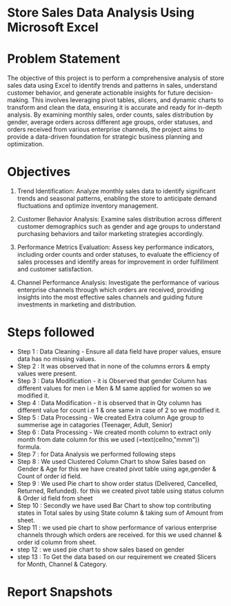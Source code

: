 # Store Sales Data Analysis Using Microsoft Excel



# Problem Statement

The objective of this project is to perform a comprehensive analysis of store sales data using Excel to identify trends and patterns in sales, understand customer behavior, and generate actionable insights for future decision-making. This involves leveraging pivot tables, slicers, and dynamic charts to transform and clean the data, ensuring it is accurate and ready for in-depth analysis. By examining monthly sales, order counts, sales distribution by gender, average orders across different age groups, order statuses, and orders received from various enterprise channels, the project aims to provide a data-driven foundation for strategic business planning and optimization.


# Objectives

1. Trend Identification: Analyze monthly sales data to identify significant trends and seasonal patterns, enabling the store to anticipate demand fluctuations and optimize inventory management.

2. Customer Behavior Analysis: Examine sales distribution across different customer demographics such as gender and age groups to understand purchasing behaviors and tailor marketing strategies accordingly.

3. Performance Metrics Evaluation: Assess key performance indicators, including order counts and order statuses, to evaluate the efficiency of sales processes and identify areas for improvement in order fulfillment and customer satisfaction.

4. Channel Performance Analysis: Investigate the performance of various enterprise channels through which orders are received, providing insights into the most effective sales channels and guiding future investments in marketing and distribution.

# Steps followed 

- Step 1 : Data Cleaning - Ensure all data field have proper values, ensure data has no missing values.
- Step 2 : It was observed that in none of the columns errors & empty values were present.
- Step 3 : Data Modification - it is Observed that gender Column has different values for men i.e Men & M same applied for women so we modified it.
- Step 4 : Data Modification - it is observed that in Qty column has different value for count i.e 1 & one same in case of 2 so we modified it.
- Step 5 : Data Processing - We created Extra column Age group to summerise age in catagories (Teenager, Adult, Senior)
- Step 6 : Data Processing - We created month column to extract only month from date column for this we used (=text(cellno,"mmm")) formula.
- Step 7 : for Data Analysis we performed following steps
- Step 8 : We used Clustered Column Chart to show Sales based on Gender & Age for this we have created pivot table using age,gender & Count of order id field.
- Step 9 : We used Pie chart to show order status (Delivered, Cancelled, Returned, Refunded). for this we created pivot table using status column &  Order id field from sheet
- Step 10 : Secondly we have used Bar Chart to show top contributing states in Total sales by using State column & taking sum of Amount from sheet.
- Step 11 : we used pie chart to show performance of various enterprise channels through which orders are received. for this we used channel & order id column from sheet.
- step 12 : we used pie chart to show sales based on gender
- step 13 : To Get the data based on our requirement we created Slicers for Month, Channel & Category.

# Report Snapshots

  
  
